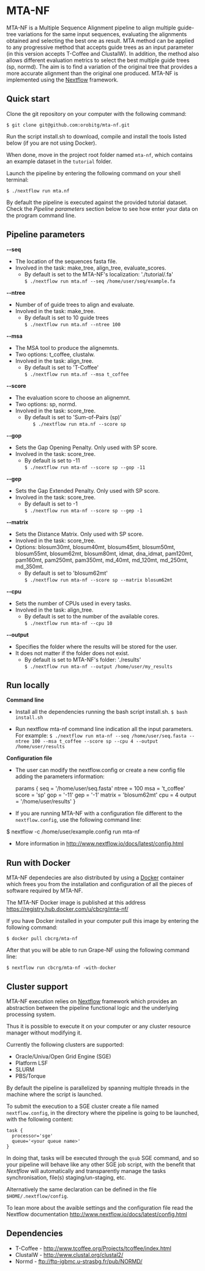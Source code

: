 MTA-NF
======

MTA-NF is a Multiple Sequence Alignment pipeline to align multiple guide-tree variations for the same input sequences, evaluating the alignments obtained and selecting the best one as result. MTA method can be applied to any progressive method that accepts guide trees as an input parameter (in this version accepts T-Coffee and ClustalW). In addition, the method also allows different evaluation metrics to select the best multiple guide trees (sp, normd). The aim is to find a variation of the original tree that provides a more accurate alignment than the original one produced. MTA-NF is implemented using the [Nextflow](http://www.nextflow.io) framework.


Quick start 
-----------

Clone the git repository on your computer with the following command:

    $ git clone git@github.com:orobitg/mta-nf.git
    
Run the script install.sh to download, compile and install the tools listed below  (if you are not using Docker).

When done, move in the project root folder named `mta-nf`, 
which contains an example dataset in the `tutorial` folder. 

Launch the pipeline by entering the following command 
on your shell terminal:

    $ ./nextflow run mta.nf
    
By default the pipeline is executed against the provided tutorial dataset. 
Check the *Pipeline parameters*  section below to see how enter your data on the program command line.

Pipeline parameters
-------------------

**--seq**  
   
* The location of the sequences fasta file.
* Involved in the task: make_tree, align_tree, evaluate_scores.
	* By default is set to the MTA-NF's localization: './tutorial/.fa'  
  	`$ ./nextflow run mta.nf --seq /home/user/seq/example.fa`

**--ntree**  
   
* Number of of guide trees to align and evaluate.
* Involved in the task: make_tree.
	* By default is set to 10 guide trees  
  	`$ ./nextflow run mta.nf --ntree 100`

**--msa**  
   
* The MSA tool to produce the alignemnts.
* Two options: t_coffee, clustalw.
* Involved in the task: align_tree.
	* By default is set to 'T-Coffee'  
	`$ ./nextflow run mta.nf --msa t_coffee`

**--score**  
   
* The evaluation score to choose an alignemnt.
* Two options: sp, normd.
* Involved in the task: score_tree.
	* By default is set to 'Sum-of-Pairs (sp)'    
  	`	$ ./nextflow run mta.nf --score sp`

**--gop** 
   
* Sets the Gap Opening Penalty. Only used with SP score.  
* Involved in the task: score_tree.
	* By default is set to -11    
  	`$ ./nextflow run mta-nf --score sp --gop -11`

**--gep** 
   
* Sets the Gap Extended Penalty. Only used with SP score.  
* Involved in the task: score_tree.
	* By default is set to -1   
  	`$ ./nextflow run mta-nf --score sp --gep -1`

**--matrix** 
   
* Sets the Distance Matrix. Only used with SP score.  
* Involved in the task: score_tree.
* Options: blosum30mt, blosum40mt, blosum45mt, blosum50mt, blosum55mt, blosum62mt, blosum80mt, idmat, dna_idmat, pam120mt, pam160mt, pam250mt, pam350mt, md_40mt, md_120mt, md_250mt, md_350mt.
	* By default is set to 'blosum62mt'    
  	`$ ./nextflow run mta-nf --score sp --matrix blosum62mt`

**--cpu** 
   
* Sets the number of CPUs used in every tasks.  
* Involved in the task: align_tree.
	* By default is set to the number of the available cores.   
  	`$ ./nextflow run mta-nf --cpu 10`
  
  
**--output** 
   
* Specifies the folder where the results will be stored for the user.  
* It does not matter if the folder does not exist.
  	* By default is set to MTA-NF's folder: './results'  
  	`$ ./nextflow run mta-nf --output /home/user/my_results`


Run locally
------------

**Command line**

* Install all the dependencies running the bash script install.sh.
	`$ bash install.sh`

* Run nextflow mta-nf command line indication all the input parameters. For example:
	`$ ./nextflow run mta-nf --seq /home/user/seq.fasta --ntree 100 --msa t_coffee --score sp --cpu 4 --output /home/user/results`

**Configuration file**

* The user can modify the nextflow.config or create a new config file adding the parameters information:

	params {
		seq = '/home/user/seq.fasta'
		ntree = 100
		msa = 't_coffee'
		score = 'sp'
		gop = '-11'
		gep = '-1'
		matrix = 'blosum62mt'
		cpu = 4
		output = '/home/user/results'
	}

* If you are running MTA-NF with a configuration file different to the `nextflow.config`, use the following command line:

$ nextflow -c /home/user/example.config run mta-nf

* More information in http://www.nextflow.io/docs/latest/config.html


Run with Docker 
---------------- 

MTA-NF dependecies are also distributed by using a [Docker](http://www.docker.com) container 
which frees you from the installation and configuration of all the pieces of software required 
by MTA-NF. 

The MTA-NF Docker image is published at this address https://registry.hub.docker.com/u/cbcrg/mta-nf/

If you have Docker installed in your computer pull this image by entering the following command: 

    $ docker pull cbcrg/mta-nf
  
  
After that you will be able to run Grape-NF using the following command line: 

    $ nextflow run cbcrg/mta-nf -with-docker

  
Cluster support
---------------

MTA-NF execution relies on [Nextflow](http://www.nextflow.io) framework which provides an 
abstraction between the pipeline functional logic and the underlying processing system.

Thus it is possible to execute it on your computer or any cluster resource
manager without modifying it.

Currently the following clusters are supported:

  + Oracle/Univa/Open Grid Engine (SGE)
  + Platform LSF
  + SLURM
  + PBS/Torque

By default the pipeline is parallelized by spanning multiple threads in the machine where the script is launched.

To submit the execution to a SGE cluster create a file named `nextflow.config`, in the directory
where the pipeline is going to be launched, with the following content:

    task {
      processor='sge'
      queue='<your queue name>'
    }

In doing that, tasks will be executed through the `qsub` SGE command, and so your pipeline will behave like any
other SGE job script, with the benefit that *Nextflow* will automatically and transparently manage the tasks
synchronisation, file(s) staging/un-staging, etc.

Alternatively the same declaration can be defined in the file `$HOME/.nextflow/config`.

To lean more about the avaible settings and the configuration file read the Nextflow documentation 
 http://www.nextflow.io/docs/latest/config.html



Dependencies 
------------

 * T-Coffee - http://www.tcoffee.org/Projects/tcoffee/index.html
 * ClustalW - http://www.clustal.org/clustal2/
 * Normd - ftp://ftp-igbmc.u-strasbg.fr/pub/NORMD/


